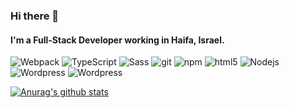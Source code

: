 ### Hi there 👋

#### I'm a Full-Stack Developer working in Haifa, Israel.
<p>
  <img alt="Webpack" src="https://img.shields.io/badge/-Webpack-8DD6F9?style=flat-square&logo=webpack&logoColor=white" /> 
  <img alt="TypeScript" src="https://img.shields.io/badge/-TypeScript-007ACC?style=flat-square&logo=typescript&logoColor=white" />
  <img alt="Sass" src="https://img.shields.io/badge/-Sass-CC6699?style=flat-square&logo=sass&logoColor=white" />
  <img alt="git" src="https://img.shields.io/badge/-Git-F05032?style=flat-square&logo=git&logoColor=white" />
  <img alt="npm" src="https://img.shields.io/badge/-NPM-CB3837?style=flat-square&logo=npm&logoColor=white" />
  <img alt="html5" src="https://img.shields.io/badge/-HTML5-E34F26?style=flat-square&logo=html5&logoColor=white" />
  <img alt="Nodejs" src="https://img.shields.io/badge/-Nodejs-43853d?style=flat-square&logo=Node.js&logoColor=white" />
  <img alt="Wordpress" src="https://img.shields.io/badge/Wordpress-2c00e0?style=flat-square&logo=wordpress&logoColor=white" />
  <img alt="Wordpress" src="https://img.shields.io/badge/Electron-73cece?style=flat-square&logo=electron&logoColor=white" />
</p>


[![Anurag's github stats](https://github-readme-stats.vercel.app/api?username=shay360)](https://github.com/anuraghazra/github-readme-stats)

